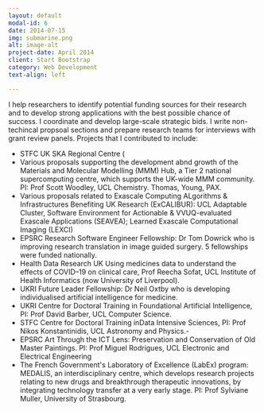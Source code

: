 ```yaml
---
layout: default
modal-id: 6
date: 2014-07-15
img: submarine.png
alt: image-alt
project-date: April 2014
client: Start Bootstrap
category: Web Development
text-align: left

---
```

I help researchers to identify potential funding sources for their research and to develop strong applications with the best possible chance of success. I coordinate and develop large-scale strategic bids. I write non-techincal propsoal sections and prepare research teams for interviews with grant review panels. Projects that I contributed to include:

* STFC UK SKA Regional Centre (
* Various proposals supporting the development abnd growth of the Materials and Molecular Modelling (MMM) Hub, a Tier 2 national supercomputing centre, which supports the UK-wide MMM community. PI: Prof Scott Woodley, UCL Chemistry. Thomas, Young, PAX.
* Various proposals related to Exascale Computing ALgorithms & Infrastructures Benefiting UK Research (ExCALIBUR): UCL Adaptable Cluster, Software Environment for Actionable & VVUQ-evaluated Exascale Applications (SEAVEA); Learned Exascale Computational Imaging (LEXCI)
* EPSRC Research Software Engineer Fellowship: Dr Tom Dowrick who is improving research translation in image guided surgery. 5 fellowships were funded nationally.
* Health Data Research UK Using medicines data to understand the effects of COVID–19 on clinical care, Prof Reecha Sofat, UCL Institute of Health Informatics (now University of Liverpool).
* UKRI Future Leader Fellowship: Dr Neil Oxtby who is developing individualised artificial intelligence for medicine.
* UKRI Centre for Doctoral Training in Foundational Artificial Intelligence, PI: Prof David Barber, UCL Computer Science.
* STFC Centre for Doctoral Training inData Intensive Sciences, PI: Prof Nikos Konstantinidis, UCL Astronomy and Physics.-
* EPSRC Art Through the ICT Lens: Preservation and Conservation of Old Master Paintings. PI: Prof Miguel Rodrigues, UCL Electronic and Electrical Engineering
* The French Government's Laboratory of Excellence (LabEx) program: MEDALIS, an interdisciplinary centre, which develops research projects relating to new drugs and breakthrough therapeutic innovations, by integrating technology transfer at a very early stage. PI: Prof Sylviane Muller, University of Strasbourg.
